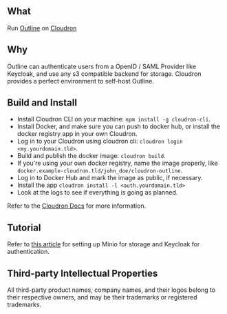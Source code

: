 ## What

Run [Outline](https://www.getoutline.com/) on [Cloudron](https://cloudron.io)

## Why

Outline can authenticate users from a OpenID / SAML Provider like Keycloak, and use any s3 compatible backend for
storage. Cloudron provides a perfect environment to self-host Outline.

## Build and Install

- Install Cloudron CLI on your machine: `npm install -g cloudron-cli`.
- Install Docker, and make sure you can push to docker hub, or install the docker registry app in your own Cloudron.
- Log in to your Cloudron using cloudron cli: `cloudron login <my.yourdomain.tld>`.
- Build and publish the docker image: `cloudron build`.
- If you're using your own docker registry, name the image properly,
  like `docker.example-cloudron.tld/john_doe/cloudron-outline`.
- Log in to Docker Hub and mark the image as public, if necessary.
- Install the app `cloudron install -l <auth.yourdomain.tld>`
- Look at the logs to see if everything is going as planned.

Refer to the [Cloudron Docs](https://docs.cloudron.io/packaging/cli) for more information.

## Tutorial
Refer to [this article](https://blog.yarsalabs.com/self-hosting-outline-wiki-on-cloudron/) for setting up Minio for storage and Keycloak for authentication.

## Third-party Intellectual Properties

All third-party product names, company names, and their logos belong to their respective owners, and may be their
trademarks or registered trademarks.
